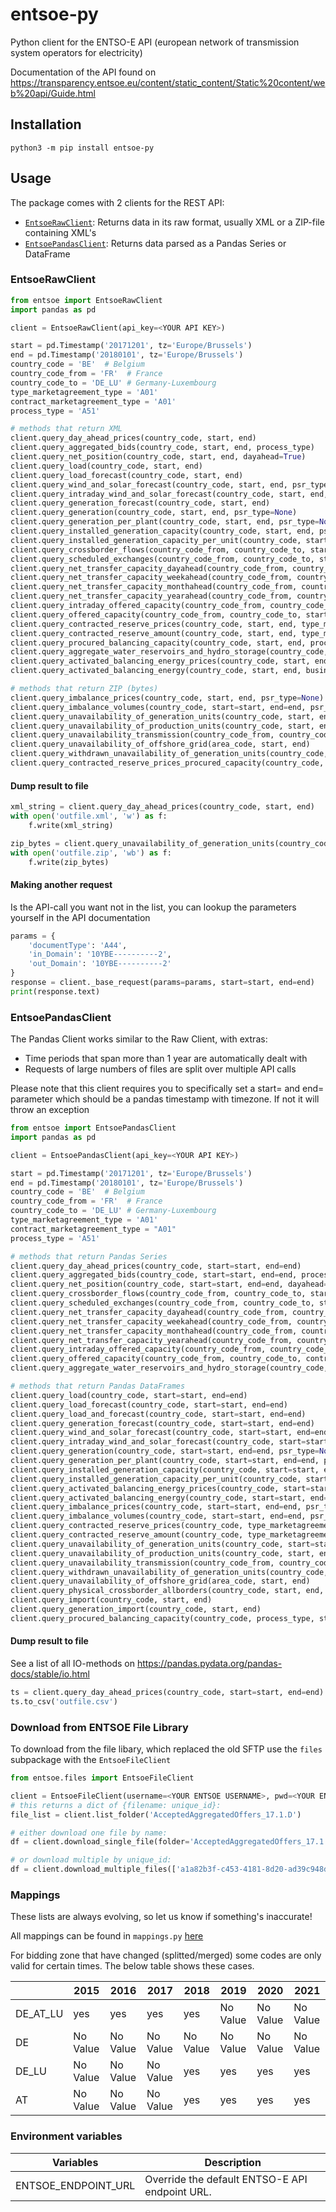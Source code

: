 # entsoe-py
Python client for the ENTSO-E API (european network of transmission system operators for electricity)

Documentation of the API found on https://transparency.entsoe.eu/content/static_content/Static%20content/web%20api/Guide.html

## Installation
`python3 -m pip install entsoe-py`

## Usage
The package comes with 2 clients for the REST API:
- [`EntsoeRawClient`](#EntsoeRawClient): Returns data in its raw format, usually XML or a ZIP-file containing XML's
- [`EntsoePandasClient`](#EntsoePandasClient): Returns data parsed as a Pandas Series or DataFrame
### <a name="EntsoeRawClient"></a>EntsoeRawClient
```python
from entsoe import EntsoeRawClient
import pandas as pd

client = EntsoeRawClient(api_key=<YOUR API KEY>)

start = pd.Timestamp('20171201', tz='Europe/Brussels')
end = pd.Timestamp('20180101', tz='Europe/Brussels')
country_code = 'BE'  # Belgium
country_code_from = 'FR'  # France
country_code_to = 'DE_LU' # Germany-Luxembourg
type_marketagreement_type = 'A01'
contract_marketagreement_type = 'A01'
process_type = 'A51'

# methods that return XML
client.query_day_ahead_prices(country_code, start, end)
client.query_aggregated_bids(country_code, start, end, process_type)
client.query_net_position(country_code, start, end, dayahead=True)
client.query_load(country_code, start, end)
client.query_load_forecast(country_code, start, end)
client.query_wind_and_solar_forecast(country_code, start, end, psr_type=None)
client.query_intraday_wind_and_solar_forecast(country_code, start, end, psr_type=None)
client.query_generation_forecast(country_code, start, end)
client.query_generation(country_code, start, end, psr_type=None)
client.query_generation_per_plant(country_code, start, end, psr_type=None)
client.query_installed_generation_capacity(country_code, start, end, psr_type=None)
client.query_installed_generation_capacity_per_unit(country_code, start, end, psr_type=None)
client.query_crossborder_flows(country_code_from, country_code_to, start, end)
client.query_scheduled_exchanges(country_code_from, country_code_to, start, end, dayahead=False)
client.query_net_transfer_capacity_dayahead(country_code_from, country_code_to, start, end)
client.query_net_transfer_capacity_weekahead(country_code_from, country_code_to, start, end)
client.query_net_transfer_capacity_monthahead(country_code_from, country_code_to, start, end)
client.query_net_transfer_capacity_yearahead(country_code_from, country_code_to, start, end)
client.query_intraday_offered_capacity(country_code_from, country_code_to, start, end, implicit=True)
client.query_offered_capacity(country_code_from, country_code_to, start, end, contract_marketagreement_type, implicit=True)
client.query_contracted_reserve_prices(country_code, start, end, type_marketagreement_type, psr_type=None)
client.query_contracted_reserve_amount(country_code, start, end, type_marketagreement_type, psr_type=None)
client.query_procured_balancing_capacity(country_code, start, end, process_type, type_marketagreement_type=None)
client.query_aggregate_water_reservoirs_and_hydro_storage(country_code, start, end)
client.query_activated_balancing_energy_prices(country_code, start, end, process_type='A16', psr_type=None, business_type=None, standard_market_product=None, original_market_product=None)
client.query_activated_balancing_energy(country_code, start, end, business_type, psr_type=None)

# methods that return ZIP (bytes)
client.query_imbalance_prices(country_code, start, end, psr_type=None)
client.query_imbalance_volumes(country_code, start=start, end=end, psr_type=None)
client.query_unavailability_of_generation_units(country_code, start, end, docstatus=None, periodstartupdate=None, periodendupdate=None)
client.query_unavailability_of_production_units(country_code, start, end, docstatus=None, periodstartupdate=None, periodendupdate=None)
client.query_unavailability_transmission(country_code_from, country_code_to, start, end, docstatus=None, periodstartupdate=None, periodendupdate=None)
client.query_unavailability_of_offshore_grid(area_code, start, end)
client.query_withdrawn_unavailability_of_generation_units(country_code, start, end)
client.query_contracted_reserve_prices_procured_capacity(country_code, start, end, process_type type_marketagreement_type, psr_type=None)
```
#### Dump result to file
```python
xml_string = client.query_day_ahead_prices(country_code, start, end)
with open('outfile.xml', 'w') as f:
    f.write(xml_string)

zip_bytes = client.query_unavailability_of_generation_units(country_code, start, end)
with open('outfile.zip', 'wb') as f:
    f.write(zip_bytes)
```
#### Making another request
Is the API-call you want not in the list, you can lookup the parameters yourself in the API documentation
```python
params = {
    'documentType': 'A44',
    'in_Domain': '10YBE----------2',
    'out_Domain': '10YBE----------2'
}
response = client._base_request(params=params, start=start, end=end)
print(response.text)
```

### <a name="EntsoePandasClient"></a>EntsoePandasClient
The Pandas Client works similar to the Raw Client, with extras:
- Time periods that span more than 1 year are automatically dealt with
- Requests of large numbers of files are split over multiple API calls

Please note that this client requires you to specifically set a start= and end= parameter which should be a pandas timestamp with timezone.
If not it will throw an exception
```python
from entsoe import EntsoePandasClient
import pandas as pd

client = EntsoePandasClient(api_key=<YOUR API KEY>)

start = pd.Timestamp('20171201', tz='Europe/Brussels')
end = pd.Timestamp('20180101', tz='Europe/Brussels')
country_code = 'BE'  # Belgium
country_code_from = 'FR'  # France
country_code_to = 'DE_LU' # Germany-Luxembourg
type_marketagreement_type = 'A01'
contract_marketagreement_type = "A01"
process_type = 'A51'

# methods that return Pandas Series
client.query_day_ahead_prices(country_code, start=start, end=end)
client.query_aggregated_bids(country_code, start=start, end=end, process_type)
client.query_net_position(country_code, start=start, end=end, dayahead=True)
client.query_crossborder_flows(country_code_from, country_code_to, start=start, end=end)
client.query_scheduled_exchanges(country_code_from, country_code_to, start=start, end=end, dayahead=False)
client.query_net_transfer_capacity_dayahead(country_code_from, country_code_to, start=start, end=end)
client.query_net_transfer_capacity_weekahead(country_code_from, country_code_to, start=start, end=end)
client.query_net_transfer_capacity_monthahead(country_code_from, country_code_to, start=start, end=end)
client.query_net_transfer_capacity_yearahead(country_code_from, country_code_to, start=start, end=end)
client.query_intraday_offered_capacity(country_code_from, country_code_to, start=start, end=end, implicit=True)
client.query_offered_capacity(country_code_from, country_code_to, contract_marketagreement_type, start=start, end=end, implicit=True)
client.query_aggregate_water_reservoirs_and_hydro_storage(country_code, start=start, end=end)

# methods that return Pandas DataFrames
client.query_load(country_code, start=start, end=end)
client.query_load_forecast(country_code, start=start, end=end)
client.query_load_and_forecast(country_code, start=start, end=end)
client.query_generation_forecast(country_code, start=start, end=end)
client.query_wind_and_solar_forecast(country_code, start=start, end=end, psr_type=None)
client.query_intraday_wind_and_solar_forecast(country_code, start=start, end=end, psr_type=None)
client.query_generation(country_code, start=start, end=end, psr_type=None)
client.query_generation_per_plant(country_code, start=start, end=end, psr_type=None, include_eic=False)
client.query_installed_generation_capacity(country_code, start=start, end=end, psr_type=None)
client.query_installed_generation_capacity_per_unit(country_code, start=start, end=end, psr_type=None)
client.query_activated_balancing_energy_prices(country_code, start=start, end=end, process_type='A16', psr_type=None, business_type=None, standard_market_product=None, original_market_product=None)
client.query_activated_balancing_energy(country_code, start=start, end=end, business_type, psr_type=None)
client.query_imbalance_prices(country_code, start=start, end=end, psr_type=None)
client.query_imbalance_volumes(country_code, start=start, end=end, psr_type=None)
client.query_contracted_reserve_prices(country_code, type_marketagreement_type, start=start, end=end, psr_type=None)
client.query_contracted_reserve_amount(country_code, type_marketagreement_type, start=start, end=end, psr_type=None)
client.query_unavailability_of_generation_units(country_code, start=start, end=end, docstatus=None, periodstartupdate=None, periodendupdate=None)
client.query_unavailability_of_production_units(country_code, start, end, docstatus=None, periodstartupdate=None, periodendupdate=None)
client.query_unavailability_transmission(country_code_from, country_code_to, start=start, end=end, docstatus=None, periodstartupdate=None, periodendupdate=None)
client.query_withdrawn_unavailability_of_generation_units(country_code, start, end)
client.query_unavailability_of_offshore_grid(area_code, start, end)
client.query_physical_crossborder_allborders(country_code, start, end, export=True)
client.query_import(country_code, start, end)
client.query_generation_import(country_code, start, end)
client.query_procured_balancing_capacity(country_code, process_type, start=start, end=end, type_marketagreement_type=None)

```
#### Dump result to file
See a list of all IO-methods on https://pandas.pydata.org/pandas-docs/stable/io.html
```python
ts = client.query_day_ahead_prices(country_code, start=start, end=end)
ts.to_csv('outfile.csv')
```

### Download from ENTSOE File Library
To download from the file libary, which replaced the old SFTP use the ```files``` subpackage with the ```EntsoeFileClient```

```python
from entsoe.files import EntsoeFileClient

client = EntsoeFileClient(username=<YOUR ENTSOE USERNAME>, pwd=<YOUR ENTSOE PASSWORD>)
# this returns a dict of {filename: unique_id}:
file_list = client.list_folder('AcceptedAggregatedOffers_17.1.D')

# either download one file by name:
df = client.download_single_file(folder='AcceptedAggregatedOffers_17.1.D', filename=list(file_list.keys())[0])

# or download multiple by unique_id:
df = client.download_multiple_files(['a1a82b3f-c453-4181-8d20-ad39c948d4b0', '64e47e15-bac6-4212-b2dd-9667bdf33b5d'])
```

### Mappings
These lists are always evolving, so let us know if something's inaccurate!

All mappings can be found in ```mappings.py``` [here](https://github.com/EnergieID/entsoe-py/blob/master/entsoe/mappings.py)

For bidding zone that have changed (splitted/merged) some codes are only valid for certain times. The below table shows these cases.

|  | 2015 | 2016 | 2017 | 2018 | 2019 | 2020 | 2021 |
| -- | -- | -- | -- | -- | -- | -- | -- |
| DE_AT_LU | yes | yes | yes | yes | No Value | No Value | No Value |
| DE | No Value | No Value | No Value | No Value | No Value | No Value | No Value |
| DE_LU | No Value | No Value | No Value | yes | yes | yes | yes |
| AT | No Value | No Value | No Value | yes | yes | yes | yes |

### Environment variables
| Variables | Description |
| -- | -- |
| ENTSOE_ENDPOINT_URL | Override the default ENTSO-E API endpoint URL. |
